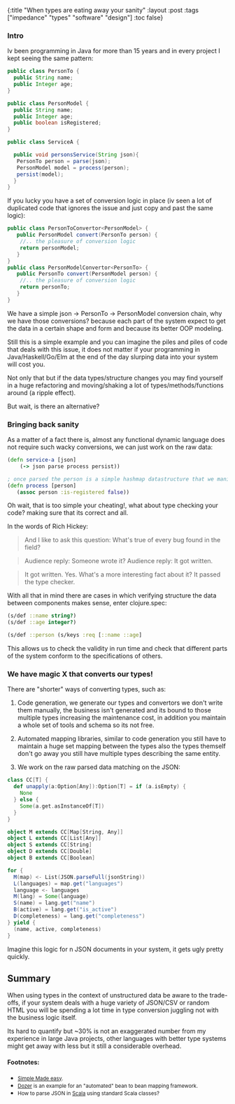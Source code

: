{:title "When types are eating away your sanity"
 :layout :post
 :tags  ["impedance" "types" "software" "design"]
 :toc false}

### Intro
Iv been programming in Java for more than 15 years and in every project I kept seeing the same pattern:

```java
public class PersonTo {
  public String name;
  public Integer age;
}

public class PersonModel {
  public String name;
  public Integer age;
  public boolean isRegistered;
}

public class ServiceA {

  public void personsService(String json){
   PersonTo person = parse(json);
   PersonModel model = process(person);
   persist(model);
  }
}

```

If you lucky you have a set of conversion logic in place (iv seen a lot of duplicated code that ignores the issue and just copy and past the same logic):


```java
public class PersonToConvertor<PersonModel> {
   public PersonModel convert(PersonTo person) {
    //.. the pleasure of conversion logic
    return personModel;
   }
}
public class PersonModelConvertor<PersonTo> {
   public PersonTo convert(PersonModel person) {
    //.. the pleasure of conversion logic
    return personTo;
   }
}
```

We have a simple json -> PersonTo -> PersonModel conversion chain, why we have those conversions? because each part of the system expect to get the data in a certain shape and form and because its better OOP modeling.

Still this is a simple example and you can imagine the piles and piles of code that deals with this issue, it does not matter if your programming in Java/Haskell/Go/Elm at the end of the day slurping data into your system will cost you.

Not only that but if the data types/structure changes you may find yourself in a huge refactoring and moving/shaking a lot of types/methods/functions around (a ripple effect).

But wait, is there an alternative?

### Bringing back sanity

As a matter of a fact there is, almost any functional dynamic language does not require such wacky conversions, we can just work on the raw data:

```clojure
(defn service-a [json]
    (-> json parse process persist))

; once parsed the person is a simple hashmap datastructure that we manipulate
(defn process [person]
   (assoc person :is-registered false))
```

Oh wait, that is too simple your cheating!, what about type checking your code? making sure that its correct and all.


In the words of Rich Hickey:

>And I like to ask this question: What's true of every bug found in the field?

>Audience reply: Someone wrote it? Audience reply: It got written.

>It got written. Yes. What's a more interesting fact about it? It passed the type checker.

With all that in mind there are cases in which verifying structure the data between components makes sense, enter clojure.spec:

```clojure
(s/def ::name string?)
(s/def ::age integer?)

(s/def ::person (s/keys :req [::name ::age]
```

This allows us to check the validity in run time and check that different parts of the system conform to the specifications of others.

### We have magic X that converts our types!

There are "shorter" ways of converting types, such as:

1. Code generation, we generate our types and convertors we don't write them manually, the business isn't generated and its bound to those multiple types increasing the maintenance cost, in addition you maintain a whole set of tools and schema so its not free.

2. Automated mapping libraries, similar to code generation you still have to maintain a huge set mapping between the types also the types themself don't go away you still have multiple types describing the same entity.

3. We work on the raw parsed data matching on the JSON:

```scala
class CC[T] {
  def unapply(a:Option[Any]):Option[T] = if (a.isEmpty) {
    None
  } else {
    Some(a.get.asInstanceOf[T])
  }
}

object M extends CC[Map[String, Any]]
object L extends CC[List[Any]]
object S extends CC[String]
object D extends CC[Double]
object B extends CC[Boolean]

for {
  M(map) <- List(JSON.parseFull(jsonString))
  L(languages) = map.get("languages")
  language <- languages
  M(lang) = Some(language)
  S(name) = lang.get("name")
  B(active) = lang.get("is_active")
  D(completeness) = lang.get("completeness")
} yield {
  (name, active, completeness)
}
```

Imagine this logic for n JSON documents in your system, it gets ugly pretty quickly.

## Summary

When using types in the context of unstructured data be aware to the trade-offs, if your system deals with a huge variety of JSON/CSV or random HTML you will be spending a lot time in type conversion juggling not with the business logic itself.

Its hard to quantify but ~30% is not an exaggerated number from my experience in large Java projects, other languages with better type systems might get away with less but it still a considerable overhead.

#### Footnotes:

* <small>[Simple Made easy](https://github.com/matthiasn/talk-transcripts/blob/master/Hickey_Rich/SimpleMadeEasy.md).</small>
* <small>[Dozer](http://dozer.sourceforge.net/) is an example for an "automated" bean to bean mapping framework.</small>
* <small> How to parse JSON in [Scala](https://stackoverflow.com/questions/4170949/how-to-parse-json-in-scala-using-standard-scala-classes) using standard Scala classes?</small>


